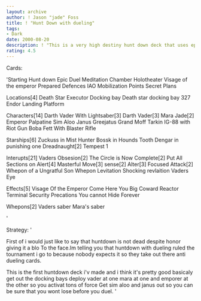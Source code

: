 ```yaml
---
layout: archive
author: ! Jason "jade" Foss
title: ! "Hunt Down with dueling"
tags:
- Dark
date: 2000-08-20
description: ! "This is a very high destiny hunt down deck that uses epic duel."
rating: 4.5
---
```

Cards: 

'Starting
Hunt down
Epic Duel
Meditation Chamber
Holotheater
Visage of the emperor
Prepared Defences
IAO
Mobilization Points
Secret Plans

Locations[4]
Death Star
Executor Docking bay
Death star docking bay 327
Endor Landing Platform

Characters[14]
Darth Vader With Lightsaber[3]
Darth Vader[3]
Mara Jade[2]
Emperor Palpatine
Sim Aloo
Janus Greejatus
Grand Moff Tarkin
IG-88 with Riot Gun
Boba Fett With Blaster Rifle

Starships[6]
Zuckuss in Mist Hunter
Bossk in Hounds Tooth
Dengar in  punishing one
Dreadnaught[2]
Tempest 1

Interupts[21]
Vaders Obsesion[2]
The Circle is Now Complete[2]
Put All Sections on Alert[4]
Masterful Move[3]
sense[2]
Alter[3]
Focused Attack[2]
Whepon of a Ungratful Son
Whepon Levitation
Shocking revlaition
Vaders Eye

Effects[5]
Visage Of the Emperor
Come Here You Big Coward
Reactor Terminal
Security Precations
You cannot Hide Forever

Whepons[2]
Vaders saber
Mara's saber






'

Strategy: '

First of i would just like to say that huntdown is not dead despite honor giving it a blo To the face.Im telling you that huntdown with dueling ruled the tournament i go to because nobody expects it so they take out there anti dueling cards.

This is the first huntdown deck i'v made and i think it's pretty good basicaly get out the docking bays deploy vader at one mara at one and emporer at the other so you activat tons of force Get sim aloo and janus out so you can be sure that you wont lose before you duel. '